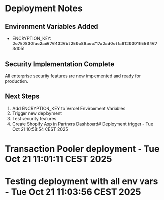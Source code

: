 # Deployment Notes

## Environment Variables Added
- ENCRYPTION_KEY: 2e750830fac2ad6764326b3259c88aec717a2ad0e5fa6129391ff5564673d051

## Security Implementation Complete
All enterprise security features are now implemented and ready for production.

## Next Steps
1. Add ENCRYPTION_KEY to Vercel Environment Variables
2. Trigger new deployment
3. Test security features
4. Create Shopify App in Partners Dashboard# Deployment trigger - Tue Oct 21 10:58:54 CEST 2025
# Transaction Pooler deployment - Tue Oct 21 11:01:11 CEST 2025
# Testing deployment with all env vars - Tue Oct 21 11:03:56 CEST 2025
